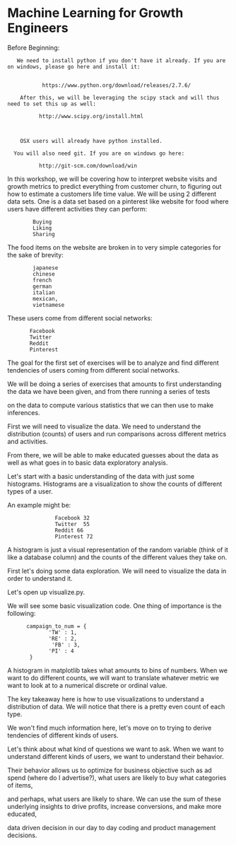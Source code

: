 Machine Learning for Growth Engineers
==================================================


Before Beginning:

       We need to install python if you don't have it already. If you are on windows, please go here and install it:


               https://www.python.org/download/releases/2.7.6/

        After this, we will be leveraging the scipy stack and will thus need to set this up as well:

              http://www.scipy.org/install.html



        OSX users will already have python installed.

      You will also need git. If you are on windows go here:

              http://git-scm.com/download/win









In this workshop, we will be covering how to interpret website visits and growth metrics to predict everything from customer churn, to figuring out how to estimate a customers life time value. We will be using 2 different data sets. One is a data set based on a pinterest like website for food where users have different activities they can perform:

            Buying
            Liking
            Sharing


 The food items on the website are broken in to very simple categories for the sake of brevity:


            japanese
            chinese
            french
            german
            italian
            mexican,
            vietnamese



 These users come from different social networks:



           Facebook
           Twitter
           Reddit
           Pinterest


The goal for the first set of exercises will be to analyze and find different tendencies of users coming from different social networks.

We will be doing a series of exercises that amounts to first understanding the data we have been given, and from there running a series of tests

on the data to compute various statistics that we can then use to make inferences.



First we will need to visualize the data. We need to understand the distribution (counts) of users and run comparisons across different metrics and activities.

From there, we will be able to make educated guesses about the data as well as what goes in to basic data exploratory analysis.

Let's start with a basic understanding of the data with just some histograms. Histograms are a visualization to show the counts of different types of a user.

An example might be:
                   
                   Facebook 32
                   Twitter  55
                   Reddit 66
                   Pinterest 72

A histogram is just a visual representation of the random variable (think of it like a database column) and the counts of the different values they take on.


First let's doing some data exploration. We will need to visualize the data in order to understand it.

Let's open up visualize.py.

We will see some basic visualization code. One thing of importance is the following:


          campaign_to_num = {
	             'TW' : 1,
	             'RE' : 2,
                  'FB' : 3,
                 'PI' : 4
           } 

A histogram in matplotlib takes what amounts to bins of numbers. When we want to do different counts, we will want to translate whatever metric we want to look at to a numerical discrete or ordinal value.


The key takeaway here is how to use visualizations to understand a distribution of data. We will notice that there is a pretty even count of each type.

We won't find much information here, let's move on to trying to derive tendencies of different kinds of users.

Let's think about what kind of questions we want to ask. When we want to understand different kinds of users, we want to understand their behavior.

Their behavior allows us to optimize for business objective such as ad spend (where do I advertise?), what users are likely to buy what categories of items,

and perhaps, what users are likely to share. We can use the sum of these underlying insights to drive profits, increase conversions, and make more educated, 

data driven decision in our day to day coding and product management decisions.